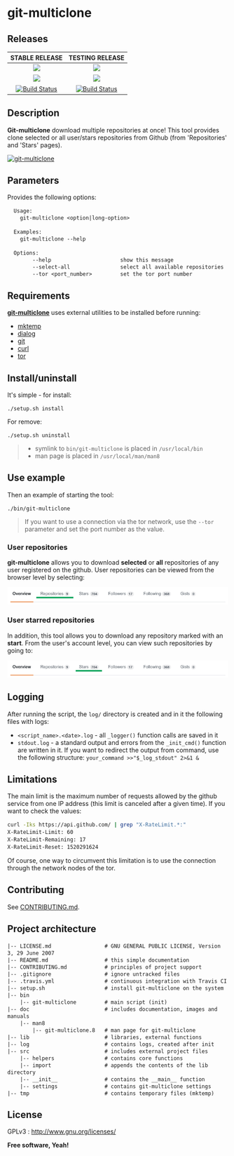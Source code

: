# git-multiclone

## Releases

|            **STABLE RELEASE**            |           **TESTING RELEASE**            |
| :--------------------------------------: | :--------------------------------------: |
| [![](https://img.shields.io/badge/Branch-master-green.svg)]() | [![](https://img.shields.io/badge/Branch-testing-orange.svg)]() |
| [![](https://img.shields.io/badge/Version-v1.0.1-lightgrey.svg)]() | [![](https://img.shields.io/badge/Version-v1.0.1-lightgrey.svg)]() |
| [![Build Status](https://travis-ci.org/trimstray/git-multiclone.svg?branch=master)](https://travis-ci.org/trimstray/git-multiclone) | [![Build Status](https://travis-ci.org/trimstray/git-multiclone.svg?branch=testing)](https://travis-ci.org/trimstray/git-multiclone) |

## Description

**Git-multiclone** download multiple repositories at once! This tool provides clone selected or all user/stars repositories from Github (from 'Repositories' and 'Stars' pages).

[![git-multiclone](https://asciinema.org/a/RdBXBXmMCdIW0Wx8LOZiDrSfV.png)](https://asciinema.org/a/RdBXBXmMCdIW0Wx8LOZiDrSfV)

## Parameters

Provides the following options:

``````
  Usage:
    git-multiclone <option|long-option>

  Examples:
    git-multiclone --help

  Options:
        --help                      show this message
        --select-all                select all available repositories
        --tor <port_number>         set the tor port number
``````

## Requirements

**<u>git-multiclone</u>** uses external utilities to be installed before running:

- [mktemp](https://www.mktemp.org/manual.html)
- [dialog](http://linuxcommand.org/lc3_adv_dialog.php)
- [git](https://git-scm.com/)
- [curl](https://curl.haxx.se/docs/manpage.html)
- [tor](https://www.torproject.org/index.html.en)

## Install/uninstall

It's simple - for install:

``````
./setup.sh install
``````

For remove:

``````
./setup.sh uninstall
``````

> * symlink to `bin/git-multiclone` is placed in `/usr/local/bin`
> * man page is placed in `/usr/local/man/man8`

## Use example

Then an example of starting the tool:

``````
./bin/git-multiclone
``````

> If you want to use a connection via the tor network, use the `--tor` parameter and set the port number as the value.

### User repositories

**git-multiclone** allows you to download **selected** or **all** repositories of any user registered on the github. User repositories can be viewed from the browser level by selecting:

![git-multiclone_output](doc/img/git-multiclone_output_01.png)

### User starred repositories

In addition, this tool allows you to download any repository marked with an **start**. From the user's account level, you can view such repositories by going to:

![git-multiclone_output](doc/img/git-multiclone_output_02.png)

## Logging

After running the script, the `log/` directory is created and in it the following files with logs:

* `<script_name>.<date>.log` - all `_logger()` function calls are saved in it
* `stdout.log` - a standard output and errors from the `_init_cmd()` function are written in it. If you want to redirect the output from command, use the following structure: `your_command >>"$_log_stdout" 2>&1 &`

## Limitations

The main limit is the maximum number of requests allowed by the github service from one IP address (this limit is canceled after a given time). If you want to check the values:

```bash
curl -Iks https://api.github.com/ | grep "X-RateLimit.*:" 
X-RateLimit-Limit: 60
X-RateLimit-Remaining: 17
X-RateLimit-Reset: 1520291624
```

Of course, one way to circumvent this limitation is to use the connection through the network nodes of the tor.

## Contributing

See [CONTRIBUTING.md](CONTRIBUTING.md).

## Project architecture

    |-- LICENSE.md                 # GNU GENERAL PUBLIC LICENSE, Version 3, 29 June 2007
    |-- README.md                  # this simple documentation
    |-- CONTRIBUTING.md            # principles of project support
    |-- .gitignore                 # ignore untracked files
    |-- .travis.yml                # continuous integration with Travis CI
    |-- setup.sh                   # install git-multiclone on the system
    |-- bin
        |-- git-multiclone         # main script (init)
    |-- doc                        # includes documentation, images and manuals
        |-- man8
            |-- git-multiclone.8   # man page for git-multiclone
    |-- lib                        # libraries, external functions
    |-- log                        # contains logs, created after init
    |-- src                        # includes external project files
        |-- helpers                # contains core functions
        |-- import                 # appends the contents of the lib directory
        |-- __init__               # contains the __main__ function
        |-- settings               # contains git-multiclone settings
    |-- tmp                        # contains temporary files (mktemp)

## License

GPLv3 : <http://www.gnu.org/licenses/>

**Free software, Yeah!**
